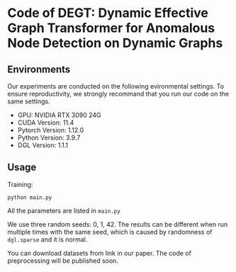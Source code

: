 # Code of DEGT: Dynamic Effective Graph Transformer for Anomalous Node Detection on Dynamic Graphs

## Environments

Our experiments are conducted on the following evironmental settings. To ensure reproductivity, we strongly recommand that you run our code on the same settings.

- GPU: NVIDIA RTX 3090 24G
- CUDA Version: 11.4
- Pytorch Version: 1.12.0
- Python Version: 3.9.7
- DGL Version: 1.1.1

## Usage

Training: 

```
python main.py
```

All the parameters are listed in ```main.py```

We use three random seeds: 0, 1, 42. The results can be different when run multiple times with the same seed, which is caused by randomness of ```dgl.sparse``` and it is normal.

You can download datasets from link in our paper. The code of preprocessing will be published soon.
